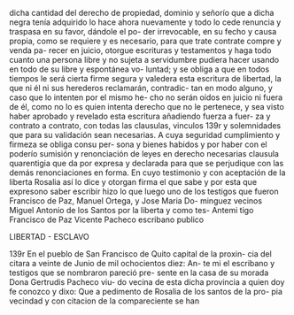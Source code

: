 dicha cantidad del derecho de propiedad, dominio y señorío que a dicha negra tenía adquirido lo hace ahora nuevamente y todo lo cede renuncia y traspasa en su favor, dándole el po- der irrevocable, en su fecho y causa propia, como se requiere y es necesario, para que trate contrate compre y venda pa- recer en juicio, otorgue escrituras y testamentos y haga todo cuanto una persona libre y no sujeta a servidumbre pudiera hacer usando en todo de su libre y espontánea vo- luntad; y se obliga a que en todos tiempos le será cierta firme segura y valedera esta escritura de libertad, la que ni él ni sus herederos reclamarán, contradic- tan en modo alguno, y caso que lo intenten por el mismo he- cho no serán oídos en juicio ni fuera de él, como no lo es quien intenta derecho que no le pertenece, y sea visto haber aprobado y revelado esta escritura añadiendo fuerza a fuer- za y contrato a contrato, con todas las clausulas, vinculos 139r y solemnidades que para su validación sean necesarias. A cuya seguridad cumplimiento y firmeza se obliga consu per- sona y bienes habidos y por haber con el poderío sumisión y renonciación de leyes en derecho necesarias clausula quarentigia que da por expresa y declarada para que se perjudique con las demás renonciaciones en forma. En cuyo testimonio y con aceptación de la liberta Rosalia así lo dice y otorgan firma el que sabe y por esta que expresono saber escribir hizo lo que luego uno de los testigos que fueron Francisco de Paz, Manuel Ortega, y Jose Maria Do- minguez vecinos Miguel Antonio de los Santos por la liberta y como tes- Antemi tigo Francisco de Paz Vicente Pacheco escribano publico

LIBERTAD - ESCLAVO

139r En el pueblo de San Francisco de Quito capital de la proxin- cia del citara a veinte de Junio de mil ochocientos diez: An- te mi el escribano y testigos que se nombraron pareció pre- sente en la casa de su morada Dona Gertrudis Pacheco viu- do vecina de esta dicha provincia a quien doy fe conozco y dixo: Que a pedimento de Rosalia de los santos de la pro- pia vecindad y con citacion de la compareciente se han